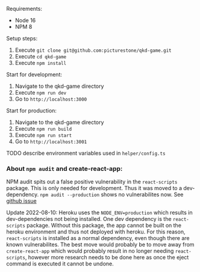 Requirements:

-   Node 16
-   NPM 8

Setup steps:

1. Execute `git clone git@github.com:picturestone/qkd-game.git`
2. Execute `cd qkd-game`
3. Execute `npm install`

Start for development:

1. Navigate to the qkd-game directory
2. Execute `npm run dev`
3. Go to `http://localhost:3000`

Start for production:

1. Navigate to the qkd-game directory
2. Execute `npm run build`
3. Execute `npm run start`
4. Go to `http://localhost:3001`

TODO describe environment variables used in `helper/config.ts`

### About `npm audit` and create-react-app:

NPM audit spits out a false positive vulnerability in the `react-scripts` package. This is only needed for development. Thus it was moved to a dev-dependency. `npm audit --production` shows no vulnerabilites now. See [github issue](https://github.com/facebook/create-react-app/issues/11174)

Update 2022-08-10: Heroku uses the `NODE_ENV=production` which results in dev-dependencies not being installed. One dev dependency is the `react-scripts` package. Without this package, the app cannot be built on the heroku environment and thus not deployed with heroku. For this reason, `react-scripts` is installed as a normal dependency, even though there are known vulnerabilites. The best move would probably be to move away from `create-react-app` which would probably result in no longer needing `react-scripts`, however more research needs to be done here as once the eject command is executed it cannot be undone.
